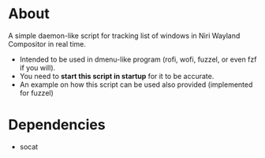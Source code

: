 # About
A simple daemon-like script for tracking list of windows in Niri Wayland Compositor in real time.
- Intended to be used in dmenu-like program (rofi, wofi, fuzzel, or even fzf if you will).
- You need to **start this script in startup** for it to be accurate.
- An example on how this script can be used also provided (implemented for fuzzel)

# Dependencies
- socat
